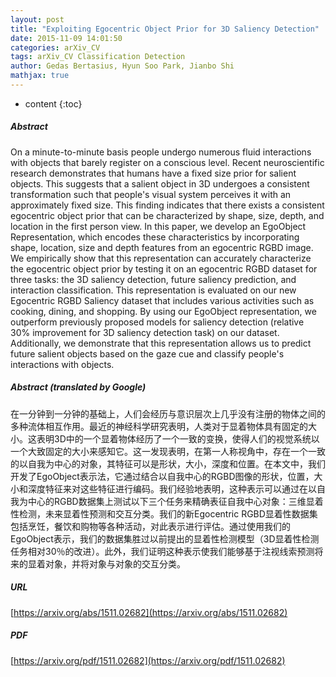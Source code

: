 ```yaml
---
layout: post
title: "Exploiting Egocentric Object Prior for 3D Saliency Detection"
date: 2015-11-09 14:01:50
categories: arXiv_CV
tags: arXiv_CV Classification Detection
author: Gedas Bertasius, Hyun Soo Park, Jianbo Shi
mathjax: true
---
```


* content
{:toc}

##### Abstract
On a minute-to-minute basis people undergo numerous fluid interactions with objects that barely register on a conscious level. Recent neuroscientific research demonstrates that humans have a fixed size prior for salient objects. This suggests that a salient object in 3D undergoes a consistent transformation such that people's visual system perceives it with an approximately fixed size. This finding indicates that there exists a consistent egocentric object prior that can be characterized by shape, size, depth, and location in the first person view. In this paper, we develop an EgoObject Representation, which encodes these characteristics by incorporating shape, location, size and depth features from an egocentric RGBD image. We empirically show that this representation can accurately characterize the egocentric object prior by testing it on an egocentric RGBD dataset for three tasks: the 3D saliency detection, future saliency prediction, and interaction classification. This representation is evaluated on our new Egocentric RGBD Saliency dataset that includes various activities such as cooking, dining, and shopping. By using our EgoObject representation, we outperform previously proposed models for saliency detection (relative 30% improvement for 3D saliency detection task) on our dataset. Additionally, we demonstrate that this representation allows us to predict future salient objects based on the gaze cue and classify people's interactions with objects.

##### Abstract (translated by Google)
在一分钟到一分钟的基础上，人们会经历与意识层次上几乎没有注册的物体之间的多种流体相互作用。最近的神经科学研究表明，人类对于显着物体具有固定的大小。这表明3D中的一个显着物体经历了一个一致的变换，使得人们的视觉系统以一个大致固定的大小来感知它。这一发现表明，在第一人称视角中，存在一个一致的以自我为中心的对象，其特征可以是形状，大小，深度和位置。在本文中，我们开发了EgoObject表示法，它通过结合以自我中心的RGBD图像的形状，位置，大小和深度特征来对这些特征进行编码。我们经验地表明，这种表示可以通过在以自我为中心的RGBD数据集上测试以下三个任务来精确表征自我中心对象：三维显着性检测，未来显着性预测和交互分类。我们的新Egocentric RGBD显着性数据集包括烹饪，餐饮和购物等各种活动，对此表示进行评估。通过使用我们的EgoObject表示，我们的数据集胜过以前提出的显着性检测模型（3D显着性检测任务相对30％的改进）。此外，我们证明这种表示使我们能够基于注视线索预测将来的显着对象，并将对象与对象的交互分类。

##### URL
[https://arxiv.org/abs/1511.02682](https://arxiv.org/abs/1511.02682)

##### PDF
[https://arxiv.org/pdf/1511.02682](https://arxiv.org/pdf/1511.02682)

